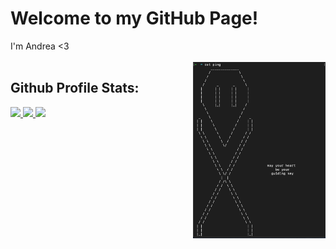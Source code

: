 # Welcome to my GitHub Page! 
<div valign="center">
	I'm Andrea <3
</div>
</br>
<img align="right" src="https://github.com/aFalkons/aFalKons/blob/main/aFalkons.png" width="42%" >
</div>

## Github Profile Stats: 
<tr>
<td>
	<a href="https://github.com/aFalkons">
		<img src="https://github-readme-stats-sigma-five.vercel.app/api?username=aFalkons&show_icons=true&count_private=true&hide_border=true&theme=gruvbox" height="50%" >
	</a> 
</td>
<td>
	<a href="https://github.com/aFalkons?tab=repositories">
		<img src="https://github-readme-stats-sigma-five.vercel.app/api/top-langs/?username=aFalkons&hide_border=true&theme=gruvbox&langs_count=10&bg_color=10,b650bf,0cbadf&title_color=ffffff&text_color=ffffff" width="28%" >
	</a>
	<a href="https://github.com/aFalkons/aFalKons">
                <img src="https://github-readme-stats-sigma-five.vercel.app/api/pin/?username=aFalkons&repo=aFalkons&langs_count=10&bg_color=10,b650bf,0cbadf&title_color=ffffff&text_color=ffffff&icon_color=ffffff" width="49%" />
	</a>
	</a>
</td>
</tr>
